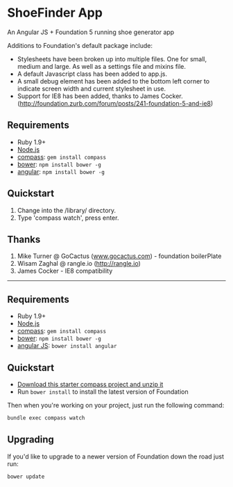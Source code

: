 # ShoeFinder App

An Angular JS + Foundation 5 running shoe generator app



Additions to Foundation's default package include:

* Stylesheets have been broken up into multiple files. One for small, medium and large. As well as a settings file and mixins file.
* A default Javascript class has been added to app.js.
* A small debug element has been added to the bottom left corner to indicate screen width and current stylesheet in use.
* Support for IE8 has been added, thanks to James Cocker. (http://foundation.zurb.com/forum/posts/241-foundation-5-and-ie8)

## Requirements

  * Ruby 1.9+
  * [Node.js](http://nodejs.org)
  * [compass](http://compass-style.org/): `gem install compass`
  * [bower](http://bower.io): `npm install bower -g`
  * [angular](http://angluar.com): `npm install bower -g`

## Quickstart

1. Change into the /library/ directory.
2. Type 'compass watch', press enter.

## Thanks

1. Mike Turner @ GoCactus (www.gocactus.com) - foundation boilerPlate
2. Wisam Zaghal @ rangle.io (http://rangle.io) 
3. James Cocker - IE8 compatibility

-------------------------------------------

## Requirements

  * Ruby 1.9+
  * [Node.js](http://nodejs.org)
  * [compass](http://compass-style.org/): `gem install compass`
  * [bower](http://bower.io): `npm install bower -g`
  * [angular JS](https://angularjs.org/): `bower install angular`


## Quickstart

  * [Download this starter compass project and unzip it](https://github.com/zurb/foundation-compass-template/archive/master.zip)
  * Run `bower install` to install the latest version of Foundation

Then when you're working on your project, just run the following command:

```bash
bundle exec compass watch
```

## Upgrading

If you'd like to upgrade to a newer version of Foundation down the road just run:

```bash
bower update
```
